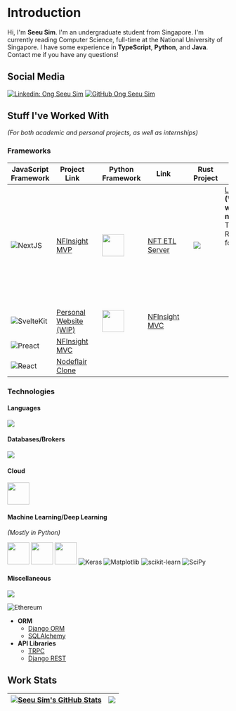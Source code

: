 <header>
  <link rel="stylesheet" href="https://cdn.jsdelivr.net/gh/devicons/devicon@v2.15.1/devicon.min.css">
</header>

# **Introduction**

Hi, I'm **Seeu Sim**. I'm an undergraduate student from Singapore. I'm currently reading Computer Science, full-time at the National University of Singapore. I have some experience in **TypeScript**, **Python**, and **Java**. Contact me if you have any questions!

## **Social Media**

[![Linkedin: Ong Seeu Sim](https://img.shields.io/badge/-Seeu%20Sim-blue?style=flat-square&logo=Linkedin&logoColor=white&link=https://www.linkedin.com/in/seeu-sim-ong-63279a110//)](https://www.linkedin.com/in/seeu-sim-ong-63279a110/)
[![GitHub Ong Seeu Sim](https://img.shields.io/github/followers/seeusim?label=follow&style=social)](https://github.com/SeeuSim)

## **Stuff I've Worked With**
*(For both academic and personal projects, as well as internships)*

### **Frameworks**

| **JavaScript Framework** |  Project Link |  | Python Framework | Link | | Rust Project | Link |
|--|--|--|--|--|--|--------|---------|
| ![NextJS](https://skills.thijs.gg/icons?i=nextjs) | [NFInsight MVP](https://github.com/SeeuSim/dogehalla) | | <img src="https://skills.thijs.gg/icons?i=fastapi" height="50px"/> | [NFT ETL Server](https://github.com/SeeuSim/NFinsighTAnalytics) | | <img src="https://skills.thijs.gg/icons?i=rust" /> | [Learning Rust](https://github.com/SeeuSim/learning_rust) **(What I'm working on now!)** <br/> This is raw Rust - just for learning <br/><ul><li>Multi-*crate* Rust Monorepo with Cargo</li></ul> |
| ![SvelteKit](https://skills.thijs.gg/icons?i=svelte) | [Personal Website (WIP)](https://github.com/SeeuSim/seeusim) | | <img src="https://skillicons.dev/icons?i=django" height="50px" />| [NFInsight MVC](https://github.com/SeeuSim/DogeTTM-FrontEnd/tree/main/backend)&nbsp; | | | |
| ![Preact](https://miro.medium.com/max/42/1*Dy4YZMYqp_vQrB6chLsPJw.png) | [NFInsight MVC](https://github.com/SeeuSim/DogeTTM-FrontEnd/tree/main/frontend) | | | | | | |
| ![React](https://skills.thijs.gg/icons?i=react) | [Nodeflair Clone](https://nodeflair-clone-seeusim.vercel.app) | | | | | | |


### **Technologies**

#### **Languages**

[<img src="https://skills.thijs.gg/icons?i=bash,c,cpp,go,java,javascript,kotlin,latex,md,py,r,rust,ts&perline=8" />](#)

#### **Databases/Brokers**

[<img src="https://skills.thijs.gg/icons?i=dynamodb,mysql,postgres,rabbitmq,redis,sqlite,supabase" />](#)

#### **Cloud**

[<img src="https://skills.thijs.gg/icons?i=aws,azure,gcp,gitlab,docker,kubernetes" height="50px" />](#)

#### **Machine Learning/Deep Learning**
*(Mostly in Python)*

[<img src="https://skills.thijs.gg/icons?i=tensorflow,pytorch" height="50px" />](#)
[<img src="https://cdn.jsdelivr.net/gh/devicons/devicon/icons/numpy/numpy-original.svg" height="50px"/>](#)
[<img src="https://cdn.jsdelivr.net/gh/devicons/devicon/icons/pandas/pandas-original.svg" height="50px"/>](#)
![Keras](https://img.shields.io/badge/Keras-%23D00000.svg?style=for-the-badge&logo=Keras&logoColor=white)
![Matplotlib](https://img.shields.io/badge/Matplotlib-%23ffffff.svg?style=for-the-badge&logo=Matplotlib&logoColor=black)
![scikit-learn](https://img.shields.io/badge/scikit--learn-%23F7931E.svg?style=for-the-badge&logo=scikit-learn&logoColor=white)
![SciPy](https://img.shields.io/badge/SciPy-%230C55A5.svg?style=for-the-badge&logo=scipy&logoColor=%white)

#### **Miscellaneous**

[<img src="https://skills.thijs.gg/icons?i=babel,express,flask,gherkin,materialui,neovim,nginx,prisma,regex,scala,selenium,spring,tailwind,vercel,vim,vite,webpack&perline=9" />](#)

![Ethereum](https://img.shields.io/badge/Ethereum-3C3C3D?style=for-the-badge&logo=Ethereum&logoColor=white)

- **ORM**
  - [Django ORM](https://docs.djangoproject.com/en/4.1/topics/db/queries/)
  - [SQLAlchemy](http://www.sqlalchemy.org)
- **API Libraries**
  - [TRPC](https://trpc.io)
  - [Django REST](https://www.django-rest-framework.org)

## **Work Stats**
| <a href="https://github.com/anuraghazra/github-readme-stats"><img align="center" src="https://github-readme-stats-api-clone.vercel.app/api?username=SeeuSim&count_private=true&show_icons=true&theme=nightowl&hide_border=true" alt="Seeu Sim's GitHub Stats" /></a> | <a href="https://github.com/anuraghazra/github-readme-stats"><img align="center" src="https://github-readme-stats-api-clone.vercel.app/api/top-langs/?username=SeeuSim&layout=compact&hide_border=true" /></a> |
| ------------- | ------------- |
